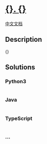# [{}. {}]({})


[中文文档]({})


## Description


{}


## Solutions


<!-- tabs:start -->


### **Python3**


```python


```


### **Java**


```java


```


### **TypeScript**


```ts


```


### **...**


```


```


<!-- tabs:end -->
